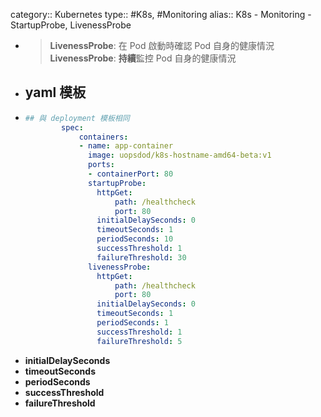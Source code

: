 category:: Kubernetes
type:: #K8s, #Monitoring
alias:: K8s - Monitoring - StartupProbe, LivenessProbe

- > **LivenessProbe**: 在 Pod 啟動時確認 Pod 自身的健康情況
  **LivenessProbe**: **持續**監控 Pod 自身的健康情況
- ## yaml 模板
- ```yaml
  ## 與 deployment 模板相同
          spec:
              containers:
              - name: app-container
                image: uopsdod/k8s-hostname-amd64-beta:v1
                ports:
                - containerPort: 80
                startupProbe:
                  httpGet:
                      path: /healthcheck
                      port: 80
                  initialDelaySeconds: 0
                  timeoutSeconds: 1
                  periodSeconds: 10
                  successThreshold: 1
                  failureThreshold: 30
                livenessProbe:
                  httpGet:
                      path: /healthcheck
                      port: 80
                  initialDelaySeconds: 0
                  timeoutSeconds: 1
                  periodSeconds: 1
                  successThreshold: 1
                  failureThreshold: 5
  ```
- **initialDelaySeconds**
- **timeoutSeconds**
- **periodSeconds**
- **successThreshold**
- **failureThreshold**